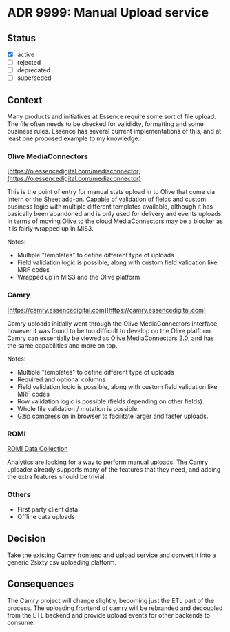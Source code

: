 <!-- File format adr/adr-0000-project-keyword-YYYY-MM-DD.md -->

# ADR 9999: Manual Upload service

## Status

- [x] active
- [ ] rejected
- [ ] deprecated
- [ ] superseded

## Context

Many products and initiatives at Essence require some sort of file upload. The file often needs to be checked for valididty,
formatting and some business rules. Essence has several current implementations of this, and at least one proposed
example to my knowledge.

### Olive MediaConnectors

[https://o.essencedigital.com/mediaconnector](https://o.essencedigital.com/mediaconnector)

This is the point of entry for manual stats upload in to Olive that come via Intern or the Sheet add-on. Capable of validation
of fields and custom business logic with multiple different templates available, although it has basically been abandoned
and is only used for delivery and events uploads. In terms of moving Olive to the cloud MediaConnectors may be a blocker
as it is fairly wrapped up in MIS3.

Notes:

- Multiple "templates" to define different type of uploads
- Field validation logic is possible, along with custom field validation like MRF codes
- Wrapped up in MIS3 and the Olive platform

### Camry

[https://camry.essencedigital.com](https://camry.essencedigital.com)

Camry uploads initially went through the Olive MediaConnectors interface, however it was found to be too difficult to
develop on the Olive platform. Camry can essentially be viewed as Olive MediaConnectors 2.0, and has the same capabilities
and more on top.

Notes:

- Multiple "templates" to define different type of uploads
- Required and optional columns
- Field validation logic is possible, along with custom field validation like MRF codes
- Row validation logic is possible (fields depending on other fields).
- Whole file validation / mutation is possible.
- Gzip compression in browser to facilitate larger and faster uploads.

### ROMI

[ROMI Data Collection](https://docs.google.com/document/d/1vfo_YlAz7KfRBdGM65929ydf79fSGVQiF5nP-zE59_I/edit)

Analytics are looking for a way to perform manual uploads. The Camry uploader already supports many of the features
that they need, and adding the extra features should be trivial.

### Others

- First party client data
- Offline data uploads

## Decision

Take the existing Camry frontend and upload service and convert it into a generic 2sixty csv uploading platform.

## Consequences

The Camry project will change slightly, becoming just the ETL part of the process. The uploading frontend of camry will be
rebranded and decoupled from the ETL backend and provide upload events for other backends to consume.
